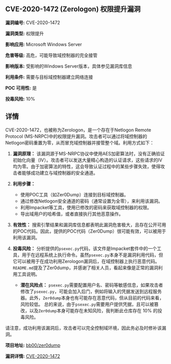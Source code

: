 ## CVE-2020-1472 (Zerologon) 权限提升漏洞

**漏洞编号:** CVE-2020-1472

**漏洞类型:** 权限提升

**影响应用:** Microsoft Windows Server

**危害等级:** 高危，可能导致域控制器的完全接管

**影响版本:** 受影响的Windows Server版本，具体参见漏洞库信息

**利用条件:** 需要与目标域控制器建立网络连接

**POC 可用性:** 是

**投毒风险:** 10%

## 详情

CVE-2020-1472，也被称为Zerologon，是一个存在于Netlogon Remote Protocol (MS-NRPC)中的权限提升漏洞。攻击者可以通过将域控制器的Netlogon密码重置为零，从而冒充域控制器并接管整个域。利用方式如下：

1.  **漏洞原理：** 该漏洞源于MS-NRPC协议中使用AES加密算法时，没有正确验证初始化向量（IV）。攻击者可以发送大量精心构造的认证请求，这些请求的IV均为零。由于加密算法的特性，这会导致认证过程中的某些步骤失效，使得攻击者能够成功建立与域控制器的安全通道。
2.  **利用步骤：**
    *   使用POC工具（如Zer0Dump）连接到目标域控制器。
    *   通过修改Netlogon安全通道的密码（通常设置为全零），来利用该漏洞。
    *   利用Impacket等工具，使用已修改的密码来获取域控制器的权限。
    *   导出域用户的哈希值，或者直接执行其他恶意操作。

3.  **有效性：** 搜索引擎结果和漏洞库信息都表明此漏洞危害极大，且存在公开可用的POC代码。因此，提供的POC代码（Zer0Dump）很可能有效，可以被用于利用该漏洞。

4.  **投毒风险：** 分析提供的`psexec.py`代码，该文件是Impacket套件中的一个工具，用于在远程系统上执行命令。虽然`psexec.py`本身不是漏洞利用代码，但它可以被用于在成功利用Zerologon漏洞后，在域控制器上执行恶意代码。`README.md`提及了Zer0dump，并感谢了相关人员，看起来像是正常的漏洞利用工具说明。
    *   **潜在风险点：** `psexec.py`需要配置用户名、密码等敏感信息，如果攻击者修改了`psexec.py`，可能会加入后门，例如将输入的凭据发送到远程服务器。此外，`Zer0dump`本身也有可能存在恶意代码，但从目前的代码来看，风险较低。
   总的来说，由于`psexec.py`需要用户提供凭据，且可以被篡改，以及`Zer0dump`本身可能存在未知风险，我判断此仓库存在 10% 的投毒风险。

请注意，成功利用该漏洞后，攻击者可以完全控制域环境，因此务必及时修补该漏洞。

**项目地址:** [bb00/zer0dump](https://github.com/bb00/zer0dump)

**漏洞详情:** [CVE-2020-1472](https://nvd.nist.gov/vuln/detail/CVE-2020-1472)